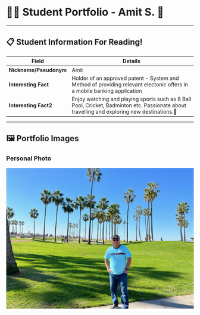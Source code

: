 # 👨‍🎓 Student Portfolio - Amit S. 🚴

---

## 📋 Student Information For Reading!

| **Field** | **Details** |
|-----------|-------------|
| **Nickname/Pseudonym** | Amit |
| **Interesting Fact** | Holder of an approved patent - System and Method of providing relevant electonic offers in a mobile banking application |
| **Interesting Fact2** | Enjoy watching and playing sports such as 8 Ball Pool, Cricket, Badminton etc. Passionate about travelling and exploring new destinations.🚴 |

---

## 🖼️ Portfolio Images

### Personal Photo
![Amit - California Trip](IMG_5084.jpeg)


